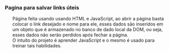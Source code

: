 ### Pagina para salvar links úteis
<ul>
Página feita usando usando HTML e JavaScript, ao abrir a página basta colocar o link desejado e nome para ele, esses dados são inseridos em um objeto que é armazenado no banco de dado local da DOM, ou seja, esses dados não serão perdidos após fechar a página. <br>
O intuito do projeto é aprender JavaScript e o mesmo é usado para treinar tais habilidades.
</ul>
